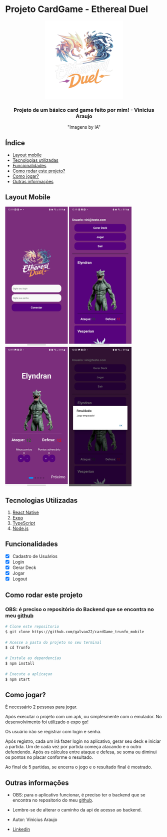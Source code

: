 # Projeto CardGame - Ethereal Duel
<div align="center">

![EtheraelDuel](assets/logo.png)

### Projeto de um básico card game feito por mim! - Vinicius Araujo
"Imagens by IA"

</div>

## Índice
- <a href="#layout-mobile">Layout mobile</a>
- <a href="#tecnologias-utilizadas">Tecnologias utilizadas</a>
- <a href="#funcionalidades">Funcionalidades</a>
- <a href="#como-rodar-este-projeto">Como rodar este projeto?</a>
- <a href="#como-jogar">Como jogar?</a>
- <a href="">Outras informações</a>

## Layout Mobile

<div widht=>
<img src="assets/tela1.jpeg" width="200px" alt="Tela Login">
<img src="assets/tela2.jpeg" width="200px" alt="Tela Dashboard">
<img src="assets/tela3.jpeg" width="200px" alt="Tela Game">
<img src="assets/tela4.jpeg" width="200px" alt="Tela Dashboard com Resultado">
</div>

## Tecnologias Utilizadas

1. [React Native](https://reactnative.dev/)
2. [Expo](https://expo.dev/)
3. [TypeScript](https://www.typescriptlang.org/)
4. [Node.js](https://nodejs.org/en)

## Funcionalidades

 - [x] Cadastro de Usuários
 - [x] Login
 - [x] Gerar Deck
 - [x] Jogar
 - [x] Logout

## Como rodar este projeto

### OBS: é preciso o repositório do Backend que se encontra no meu [github](https://github.com/galvao22/cardGame_trunfo_backend.git)

```bash
# Clone este repositorio
$ git clone https://github.com/galvao22/cardGame_trunfo_mobile

# Acesse a pasta do projeto no seu terminal
$ cd Trunfo

# Instale as dependencias
$ npm install

# Execute a aplicaçao
$ npm start
```

## Como jogar?

É necessário 2 pessoas para jogar. 

Após executar o projeto com um apk, ou simplesmente com o emulador. No desenvolvimento foi utilizado o expo go!

Os usuário irão se registrar com login e senha.

Após registro, cada um irá fazer login no aplicativo, gerar seu deck e iniciar a partida. Um de cada vez por partida começa atacando e o outro defendendo. Após os cálculos entre ataque e defesa, se soma ou diminui os pontos no placar conforme o resultado.

Ao final de 5 partidas, se encerra o jogo e o resultado final é mostrado.

## Outras informações

- OBS: para o aplicativo funcionar, é preciso ter o backend que se encontra no repositorio do meu [github](https://github.com/galvao22/cardGame_trunfo_backend.git).
- Lembre-se de alterar o caminho da api de acesso ao backend.

- Autor: Vinicius Araujo
- [Linkedin](https://www.linkedin.com/in/vinicius-araujo-galvao-de-sousa-9b8a48125/)